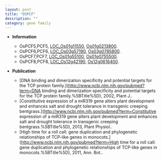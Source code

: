 ```yaml
---
layout: post
title: "OSPCF"
description: ""
category: gene family
---
```


* **Information**  
    + OsPCF5,PCF5, [LOC_Os01g11550](http://rice.uga.edu/cgi-bin/ORF_infopage.cgi?orf=LOC_Os01g11550), [Os01g0213800](https://rapdb.dna.affrc.go.jp/locus/?name=Os01g0213800).
    + OsPCF6,PCF6, [LOC_Os03g57190](http://rice.uga.edu/cgi-bin/ORF_infopage.cgi?orf=LOC_Os03g57190), [Os03g0785800](https://rapdb.dna.affrc.go.jp/locus/?name=Os03g0785800).
    + OsPCF7,PCF7, [LOC_Os01g55100](http://rice.uga.edu/cgi-bin/ORF_infopage.cgi?orf=LOC_Os01g55100), [Os01g0755500](https://rapdb.dna.affrc.go.jp/locus/?name=Os01g0755500).
    + OsPCF8,PCF8, [LOC_Os12g42190](http://rice.uga.edu/cgi-bin/ORF_infopage.cgi?orf=LOC_Os12g42190), [Os12g0616400](https://rapdb.dna.affrc.go.jp/locus/?name=Os12g0616400).

* **Publication**  
    + [DNA binding and dimerization specificity and potential targets for the TCP protein family.](http://www.ncbi.nlm.nih.gov/pubmed?term=DNA binding and dimerization specificity and potential targets for the TCP protein family.%5BTitle%5D), 2002, Plant J..
    + [Constitutive expression of a miR319 gene alters plant development and enhances salt and drought tolerance in transgenic creeping bentgrass.](http://www.ncbi.nlm.nih.gov/pubmed?term=Constitutive expression of a miR319 gene alters plant development and enhances salt and drought tolerance in transgenic creeping bentgrass.%5BTitle%5D), 2013, Plant Physiol..
    + [High time for a roll call: gene duplication and phylogenetic relationships of TCP-like genes in monocots.](http://www.ncbi.nlm.nih.gov/pubmed?term=High time for a roll call: gene duplication and phylogenetic relationships of TCP-like genes in monocots.%5BTitle%5D), 2011, Ann. Bot..


